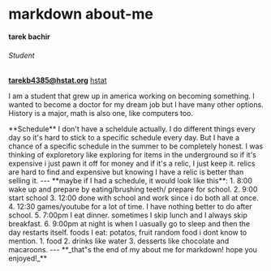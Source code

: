 # markdown about-me
**tarek bachir** 
###### _Student_
**tarekb4385@hstat.org**
[hstat](hstat.org)
<p>I am a student that grew up in america working on becoming something. I wanted to become a doctor for my dream job but I have many other options. History is a major, math is also one, like computers too.</p>
**Schedule**
<p2>I don't have a scheldule actually. I do different things every day so it's hard to stick to a specific schedule every day. But I have a chance of a specific schedule in the summer to be completely honest. I was thinking of exploretory like exploring for items in the underground so if it's expensive i just pawn it off for money and if it's a relic, I just keep it. relics are hard to find and expensive but knowing I have a relic is better than selling it.</p2>
--- 
**maybe if I had a schedule, it would look like this**: 
1. 8:00 wake up and prepare by eating/brushing teeth/ prepare for school.
2. 9:00 start school 
3. 12:00 done with school and work since i do both all at once.
4. 12:30 games/youtube for a lot of time. I have nothing better to do after school. 
5. 7:00pm I eat dinner. sometimes I skip lunch and I always skip breakfast. 
6. 9:00pm at night is when I uasually go to sleep and then the day restarts itself. 
    foods I eat:  potatos,  fruit  random food i dont know to mention.
    1. food
    2.   drinks like water 
    3.     desserts like chocolate and macaroons.
    ---  
   **_that"s the end of my about me for markdown! hope you enjoyed!_**   
